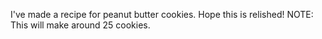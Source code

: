 I've made a recipe for peanut butter cookies. Hope this is relished!
NOTE: This will make around 25 cookies.
